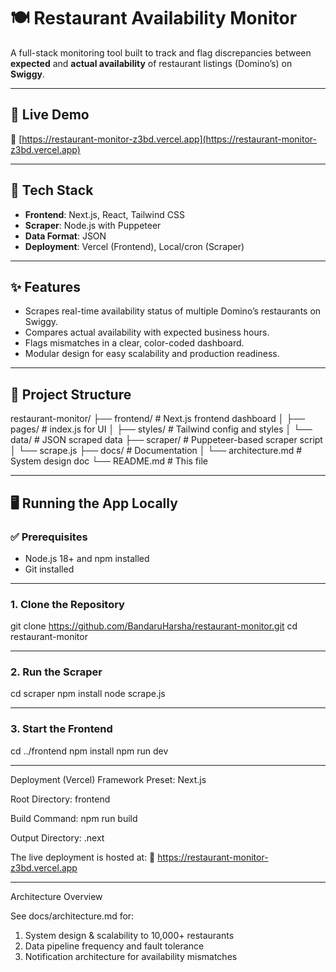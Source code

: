 # 🍽️ Restaurant Availability Monitor

A full-stack monitoring tool built to track and flag discrepancies between **expected** and **actual availability** of restaurant listings (Domino’s) on **Swiggy**.

---

## 🚀 Live Demo

🔗 [https://restaurant-monitor-z3bd.vercel.app](https://restaurant-monitor-z3bd.vercel.app)

---

## 🧰 Tech Stack

- **Frontend**: Next.js, React, Tailwind CSS
- **Scraper**: Node.js with Puppeteer
- **Data Format**: JSON
- **Deployment**: Vercel (Frontend), Local/cron (Scraper)

---

## ✨ Features

- Scrapes real-time availability status of multiple Domino’s restaurants on Swiggy.
- Compares actual availability with expected business hours.
- Flags mismatches in a clear, color-coded dashboard.
- Modular design for easy scalability and production readiness.

---

## 📁 Project Structure

restaurant-monitor/
├── frontend/ # Next.js frontend dashboard
│ ├── pages/ # index.js for UI
│ ├── styles/ # Tailwind config and styles
│ └── data/ # JSON scraped data
├── scraper/ # Puppeteer-based scraper script
│ └── scrape.js
├── docs/ # Documentation
│ └── architecture.md # System design doc
└── README.md # This file


---

## 🖥️ Running the App Locally

### ✅ Prerequisites

- Node.js 18+ and npm installed
- Git installed

---

### 1. Clone the Repository

git clone https://github.com/BandaruHarsha/restaurant-monitor.git
cd restaurant-monitor

---

### 2. Run the Scraper

cd scraper
npm install
node scrape.js

---

### 3. Start the Frontend

cd ../frontend
npm install
npm run dev

---

Deployment (Vercel)
Framework Preset: Next.js

Root Directory: frontend

Build Command: npm run build

Output Directory: .next

The live deployment is hosted at:
🔗 https://restaurant-monitor-z3bd.vercel.app

---

Architecture Overview

See docs/architecture.md for:

1. System design & scalability to 10,000+ restaurants
2. Data pipeline frequency and fault tolerance
3. Notification architecture for availability mismatches



